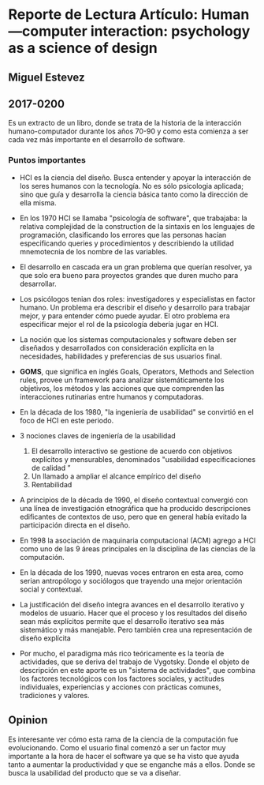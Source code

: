 # Reporte de Lectura Artículo: Human—computer interaction: psychology as a science of design

## Miguel Estevez

## 2017-0200

Es un extracto de un libro, donde se trata de la historia de la interacción humano-computador durante los años 70-90 y como esta comienza a ser cada vez más importante en el desarrollo de software.

### Puntos importantes

* HCI es la ciencia del diseño. Busca entender y apoyar la interacción de los seres humanos con la tecnología. No es sólo psicologia aplicada; sino que guía y desarrolla la ciencia básica tanto como la dirección de ella misma.

* En los 1970 HCI se llamaba "psicología de software", que trabajaba: la relativa complejidad de la construction de la sintaxis en los lenguajes de programación, clasificando los errores que las personas hacían especificando queries y procedimientos y describiendo la utilidad mnemotecnia de los nombre de las variables.

* El desarrollo en cascada era un gran problema que querían resolver, ya que solo era bueno para proyectos grandes que duren mucho para desarrollar.

* Los psicólogos tenian dos roles: investigadores y especialistas en factor humano. Un problema era describir el diseño y desarrollo para trabajar mejor, y para entender cómo puede ayudar. El otro problema era especificar mejor el rol de la psicología debería jugar en HCI.


* La noción que los sistemas computacionales y software deben ser diseñados y desarrollados con consideración explícita en la necesidades, habilidades y preferencias de sus usuarios final.


* **GOMS**, que significa en inglés Goals, Operators, Methods and Selection rules, provee un framework para analizar sistemáticamente los objetivos, los métodos y las acciones que  que comprenden las interacciones rutinarias entre humanos y computadoras.

* En la década de los 1980, "la ingeniería de usabilidad" se convirtió en el foco de HCI en este periodo.


* 3 nociones claves de ingeniería de la usabilidad
    1. El desarrollo interactivo se gestione de acuerdo con objetivos explícitos y mensurables, denominados "usabilidad especificaciones de calidad ”
    1. Un llamado a ampliar el alcance empírico del diseño
    1. Rentabilidad

* A principios de la década de 1990, el diseño contextual convergió con una línea de investigación etnográfica que ha producido descripciones edificantes de contextos de uso, pero que en general había evitado la participación directa en el diseño.

* En 1998 la asociación de maquinaria computacional (ACM) agrego a HCI como uno de las 9 áreas principales en la disciplina de las ciencias de la computación.

* En la década de los 1990, nuevas voces entraron en esta area, como serian antropólogo y sociólogos que trayendo una mejor orientación social y contextual.

* La justificación del diseño integra avances en el desarrollo iterativo y modelos de usuario. Hacer que el proceso y los resultados del diseño sean más explícitos permite que el desarrollo iterativo sea más sistemático y más manejable. Pero también crea una representación de diseño explícita
 
* Por mucho, el paradigma más rico teóricamente es la teoría de actividades, que se deriva del trabajo de Vygotsky. Donde el objeto de descripción en este aporte es un "sistema de actividades", que combina los factores tecnológicos con los factores sociales, y actitudes individuales, experiencias y acciones con prácticas comunes, tradiciones y valores.

## Opinion

Es interesante ver cómo esta rama de la ciencia de la computación fue evolucionando. Como el usuario final comenzó a ser un factor muy importante a la hora de hacer el software ya que se ha visto que ayuda tanto a aumentar la productividad y que se enganche más a ellos. Donde se busca la usabilidad del producto que se va a diseñar.


